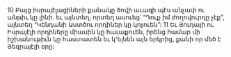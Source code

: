 10 Բայց իսրայէլացիների քանակը
ծովի աւազի պէս անչափ ու անթիւ կը լինի.
եւ այնտեղ, որտեղ ասուեց՝
“Դուք իմ ժողովուրդը չէք”,
այնտեղ “Կենդանի Աստծու որդիներ կը կոչուեն”:
11 Եւ Յուդայի ու Իսրայէլի որդիները միասին կը հաւաքուեն,
իրենց համար մի իշխանութիւն կը հաստատեն
եւ կ՚ելնեն այն երկրից,
քանի որ մեծ է Յեզրայէլի օրը:

